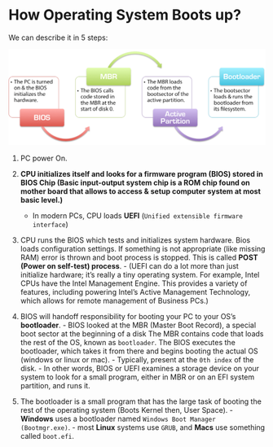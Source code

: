 # How Operating System Boots up?

We can describe it in 5 steps:

![os boot process](../../../images/os/what-is-a-boot-sequence.png)

1. PC power On.

2. **CPU initializes itself and looks for a firmware program (BIOS) stored in BIOS Chip (Basic input-output system chip is a ROM chip found on mother board that allows to access & setup computer system at most basic level.)**
      - In modern PCs, CPU loads **UEFI** (`Unified extensible firmware interface`)

3. CPU runs the BIOS which tests and initializes system hardware. Bios loads configuration settings. If something is not appropriate (like missing RAM) error is thrown and boot process is stopped. This is called **POST (Power on self-test) process**. 
       - (UEFI can do a lot more than just initialize hardware; it’s really a tiny operating system. For example, Intel CPUs have the Intel Management Engine. This provides a variety of features, including powering Intel’s Active Management Technology, which allows for remote management of Business PCs.)

4. BIOS will handoff responsibility for booting your PC to your OS’s **bootloader**.
       - BIOS looked at the MBR (Master Boot Record), a special boot sector at the beginning of a disk The MBR contains code that loads the rest of the OS, known as `bootloader`. The BIOS executes the bootloader, which takes it from there and begins booting the actual OS (windows or linux or mac).
       - Typically, present at the `0th index` of the disk.
       - In other words, BIOS or UEFI examines a storage device on your system to look for a small program, either in MBR or on an EFI system partition, and runs it.

5. The bootloader is a small program that has the large task of booting the rest of the operating system (Boots Kernel then, User Space).
       - **Windows** uses a bootloader named `Windows Boot Manager (Bootmgr.exe)`.
       - most **Linux** systems use `GRUB`, and **Macs** use something called `boot.efi`.
